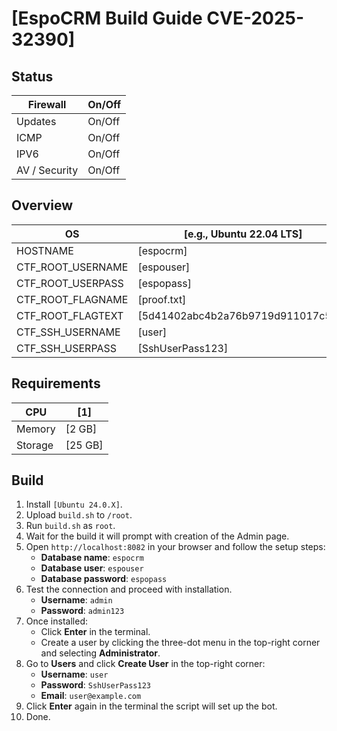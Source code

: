 # [EspoCRM Build Guide CVE-2025-32390]

## Status

| Firewall      | On/Off |
| ------------- | ------ |
| Updates       | On/Off |
| ICMP          | On/Off |
| IPV6          | On/Off |
| AV / Security | On/Off |

## Overview

| OS                 | [e.g., Ubuntu 22.04 LTS] |
| ------------------ | ------------------------ |
| HOSTNAME           | [espocrm]                |
| CTF_ROOT_USERNAME  | [espouser]               |
| CTF_ROOT_USERPASS  | [espopass]               |
| CTF_ROOT_FLAGNAME  | [proof.txt]              |
| CTF_ROOT_FLAGTEXT  | [5d41402abc4b2a76b9719d911017c592]|
| CTF_SSH_USERNAME   | [user]|
| CTF_SSH_USERPASS   | [SshUserPass123]|

## Requirements

| CPU     | [1]     |
| ------- | ------------- |
| Memory  | [2 GB]  |
| Storage | [25 GB] |

## Build

1. Install `[Ubuntu 24.0.X]`.
2. Upload `build.sh` to `/root`.
3. Run `build.sh` as `root`.
4. Wait for the build it will prompt with creation of the Admin page.
5. Open `http://localhost:8082` in your browser and follow the setup steps:
    - **Database name**: `espocrm`
    - **Database user**: `espouser`
    - **Database password**: `espopass`
6. Test the connection and proceed with installation.
    - **Username**: `admin`
    - **Password**: `admin123`
7. Once installed:
    - Click **Enter** in the terminal.
    - Create a user by clicking the three-dot menu in the top-right corner and selecting **Administrator**.
8. Go to **Users** and click **Create User** in the top-right corner:
    - **Username**: `user`
    - **Password**: `SshUserPass123`
    - **Email**: `user@example.com`
9. Click **Enter** again in the terminal the script will set up the bot.
10. Done.
